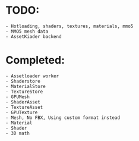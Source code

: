 # TODO:
	- Hotloading, shaders, textures, materials, mmo5
	- MMO5 mesh data
	- AssetKiader backend
	
# Completed:
	- Assetloader worker
	- Shaderstore
	- MaterialStore
	- TextureStore
	- GPUMesh
	- ShaderAsset
	- TextureAsset
	- GPUTexture
	- Mesh, No FBX, Using custom format instead
	- Material
	- Shader
	- 3D math